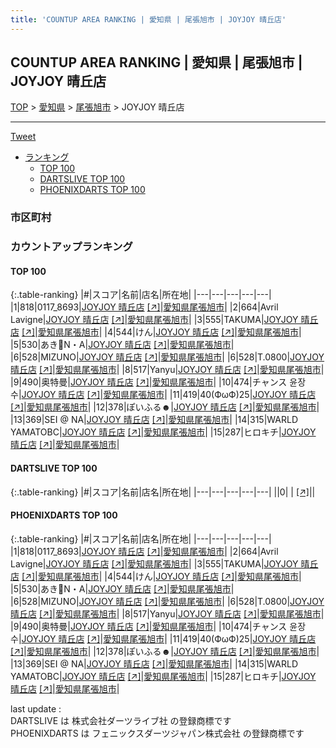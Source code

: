 ```yaml
---
title: 'COUNTUP AREA RANKING | 愛知県 | 尾張旭市 | JOYJOY 晴丘店'
---
```

## COUNTUP AREA RANKING | 愛知県 | 尾張旭市 | JOYJOY 晴丘店

[TOP](/darts/rank/) > [愛知県](/darts/rank/愛知県/) > [尾張旭市](/darts/rank/愛知県/尾張旭市/) > JOYJOY 晴丘店

___

<a href="https://twitter.com/share?ref_src=twsrc%5Etfw" data-text="COUNTUP AREA RANKING | 愛知県尾張旭市JOYJOY 晴丘店" class="twitter-share-button" data-hashtags="DARTSLIVE,PHOENIXDARTS,darts,ダーツ" data-show-count="false">Tweet</a>

* [ランキング](#カウントアップランキング)
    * [TOP 100](#top-100)
    * [DARTSLIVE TOP 100](#dartslive-top-100)
    * [PHOENIXDARTS TOP 100](#phoenixdarts-top-100)

### 市区町村

<ul>

</ul>

### カウントアップランキング

#### TOP 100



{:.table-ranking}
|#|スコア|名前|店名|所在地|
|---|---|---|---|---|
|1|818|<span class="rank-name-pd">0117_8693</span>|<a href="/darts/rank/shops/8108.html">JOYJOY 晴丘店</a> <a href="https://vs.phoenixdarts.com/jp/shop/shopDetailInfo/s_8108?s_seq=8108">[↗]</a>|<a href="/darts/rank/愛知県/尾張旭市">愛知県尾張旭市</a>|
|2|664|<span class="rank-name-pd">Avril Lavigne</span>|<a href="/darts/rank/shops/8108.html">JOYJOY 晴丘店</a> <a href="https://vs.phoenixdarts.com/jp/shop/shopDetailInfo/s_8108?s_seq=8108">[↗]</a>|<a href="/darts/rank/愛知県/尾張旭市">愛知県尾張旭市</a>|
|3|555|<span class="rank-name-pd">TAKUMA</span>|<a href="/darts/rank/shops/8108.html">JOYJOY 晴丘店</a> <a href="https://vs.phoenixdarts.com/jp/shop/shopDetailInfo/s_8108?s_seq=8108">[↗]</a>|<a href="/darts/rank/愛知県/尾張旭市">愛知県尾張旭市</a>|
|4|544|<span class="rank-name-pd">けん</span>|<a href="/darts/rank/shops/8108.html">JOYJOY 晴丘店</a> <a href="https://vs.phoenixdarts.com/jp/shop/shopDetailInfo/s_8108?s_seq=8108">[↗]</a>|<a href="/darts/rank/愛知県/尾張旭市">愛知県尾張旭市</a>|
|5|530|<span class="rank-name-pd">あき🎯N・A</span>|<a href="/darts/rank/shops/8108.html">JOYJOY 晴丘店</a> <a href="https://vs.phoenixdarts.com/jp/shop/shopDetailInfo/s_8108?s_seq=8108">[↗]</a>|<a href="/darts/rank/愛知県/尾張旭市">愛知県尾張旭市</a>|
|6|528|<span class="rank-name-pd">MIZUNO</span>|<a href="/darts/rank/shops/8108.html">JOYJOY 晴丘店</a> <a href="https://vs.phoenixdarts.com/jp/shop/shopDetailInfo/s_8108?s_seq=8108">[↗]</a>|<a href="/darts/rank/愛知県/尾張旭市">愛知県尾張旭市</a>|
|6|528|<span class="rank-name-pd">T.0800</span>|<a href="/darts/rank/shops/8108.html">JOYJOY 晴丘店</a> <a href="https://vs.phoenixdarts.com/jp/shop/shopDetailInfo/s_8108?s_seq=8108">[↗]</a>|<a href="/darts/rank/愛知県/尾張旭市">愛知県尾張旭市</a>|
|8|517|<span class="rank-name-pd">Yanyu</span>|<a href="/darts/rank/shops/8108.html">JOYJOY 晴丘店</a> <a href="https://vs.phoenixdarts.com/jp/shop/shopDetailInfo/s_8108?s_seq=8108">[↗]</a>|<a href="/darts/rank/愛知県/尾張旭市">愛知県尾張旭市</a>|
|9|490|<span class="rank-name-pd">奥特曼</span>|<a href="/darts/rank/shops/8108.html">JOYJOY 晴丘店</a> <a href="https://vs.phoenixdarts.com/jp/shop/shopDetailInfo/s_8108?s_seq=8108">[↗]</a>|<a href="/darts/rank/愛知県/尾張旭市">愛知県尾張旭市</a>|
|10|474|<span class="rank-name-pd">チャンス 윤장수</span>|<a href="/darts/rank/shops/8108.html">JOYJOY 晴丘店</a> <a href="https://vs.phoenixdarts.com/jp/shop/shopDetailInfo/s_8108?s_seq=8108">[↗]</a>|<a href="/darts/rank/愛知県/尾張旭市">愛知県尾張旭市</a>|
|11|419|<span class="rank-name-pd">40(ФωФ)25</span>|<a href="/darts/rank/shops/8108.html">JOYJOY 晴丘店</a> <a href="https://vs.phoenixdarts.com/jp/shop/shopDetailInfo/s_8108?s_seq=8108">[↗]</a>|<a href="/darts/rank/愛知県/尾張旭市">愛知県尾張旭市</a>|
|12|378|<span class="rank-name-pd">ぽいふる☻</span>|<a href="/darts/rank/shops/8108.html">JOYJOY 晴丘店</a> <a href="https://vs.phoenixdarts.com/jp/shop/shopDetailInfo/s_8108?s_seq=8108">[↗]</a>|<a href="/darts/rank/愛知県/尾張旭市">愛知県尾張旭市</a>|
|13|369|<span class="rank-name-pd">SEI @ NA</span>|<a href="/darts/rank/shops/8108.html">JOYJOY 晴丘店</a> <a href="https://vs.phoenixdarts.com/jp/shop/shopDetailInfo/s_8108?s_seq=8108">[↗]</a>|<a href="/darts/rank/愛知県/尾張旭市">愛知県尾張旭市</a>|
|14|315|<span class="rank-name-pd">WARLD YAMATOBC</span>|<a href="/darts/rank/shops/8108.html">JOYJOY 晴丘店</a> <a href="https://vs.phoenixdarts.com/jp/shop/shopDetailInfo/s_8108?s_seq=8108">[↗]</a>|<a href="/darts/rank/愛知県/尾張旭市">愛知県尾張旭市</a>|
|15|287|<span class="rank-name-pd">ヒロキチ</span>|<a href="/darts/rank/shops/8108.html">JOYJOY 晴丘店</a> <a href="https://vs.phoenixdarts.com/jp/shop/shopDetailInfo/s_8108?s_seq=8108">[↗]</a>|<a href="/darts/rank/愛知県/尾張旭市">愛知県尾張旭市</a>|


#### DARTSLIVE TOP 100



{:.table-ranking}
|#|スコア|名前|店名|所在地|
|---|---|---|---|---|
||0|<span class="rank-name-dl"> </span>|<a href="/darts/rank/shops/.html"></a> <a href="">[↗]</a>|<a href="/darts/rank//"></a>|


#### PHOENIXDARTS TOP 100



{:.table-ranking}
|#|スコア|名前|店名|所在地|
|---|---|---|---|---|
|1|818|<span class="rank-name-pd">0117_8693</span>|<a href="/darts/rank/shops/8108.html">JOYJOY 晴丘店</a> <a href="https://vs.phoenixdarts.com/jp/shop/shopDetailInfo/s_8108?s_seq=8108">[↗]</a>|<a href="/darts/rank/愛知県/尾張旭市">愛知県尾張旭市</a>|
|2|664|<span class="rank-name-pd">Avril Lavigne</span>|<a href="/darts/rank/shops/8108.html">JOYJOY 晴丘店</a> <a href="https://vs.phoenixdarts.com/jp/shop/shopDetailInfo/s_8108?s_seq=8108">[↗]</a>|<a href="/darts/rank/愛知県/尾張旭市">愛知県尾張旭市</a>|
|3|555|<span class="rank-name-pd">TAKUMA</span>|<a href="/darts/rank/shops/8108.html">JOYJOY 晴丘店</a> <a href="https://vs.phoenixdarts.com/jp/shop/shopDetailInfo/s_8108?s_seq=8108">[↗]</a>|<a href="/darts/rank/愛知県/尾張旭市">愛知県尾張旭市</a>|
|4|544|<span class="rank-name-pd">けん</span>|<a href="/darts/rank/shops/8108.html">JOYJOY 晴丘店</a> <a href="https://vs.phoenixdarts.com/jp/shop/shopDetailInfo/s_8108?s_seq=8108">[↗]</a>|<a href="/darts/rank/愛知県/尾張旭市">愛知県尾張旭市</a>|
|5|530|<span class="rank-name-pd">あき🎯N・A</span>|<a href="/darts/rank/shops/8108.html">JOYJOY 晴丘店</a> <a href="https://vs.phoenixdarts.com/jp/shop/shopDetailInfo/s_8108?s_seq=8108">[↗]</a>|<a href="/darts/rank/愛知県/尾張旭市">愛知県尾張旭市</a>|
|6|528|<span class="rank-name-pd">MIZUNO</span>|<a href="/darts/rank/shops/8108.html">JOYJOY 晴丘店</a> <a href="https://vs.phoenixdarts.com/jp/shop/shopDetailInfo/s_8108?s_seq=8108">[↗]</a>|<a href="/darts/rank/愛知県/尾張旭市">愛知県尾張旭市</a>|
|6|528|<span class="rank-name-pd">T.0800</span>|<a href="/darts/rank/shops/8108.html">JOYJOY 晴丘店</a> <a href="https://vs.phoenixdarts.com/jp/shop/shopDetailInfo/s_8108?s_seq=8108">[↗]</a>|<a href="/darts/rank/愛知県/尾張旭市">愛知県尾張旭市</a>|
|8|517|<span class="rank-name-pd">Yanyu</span>|<a href="/darts/rank/shops/8108.html">JOYJOY 晴丘店</a> <a href="https://vs.phoenixdarts.com/jp/shop/shopDetailInfo/s_8108?s_seq=8108">[↗]</a>|<a href="/darts/rank/愛知県/尾張旭市">愛知県尾張旭市</a>|
|9|490|<span class="rank-name-pd">奥特曼</span>|<a href="/darts/rank/shops/8108.html">JOYJOY 晴丘店</a> <a href="https://vs.phoenixdarts.com/jp/shop/shopDetailInfo/s_8108?s_seq=8108">[↗]</a>|<a href="/darts/rank/愛知県/尾張旭市">愛知県尾張旭市</a>|
|10|474|<span class="rank-name-pd">チャンス 윤장수</span>|<a href="/darts/rank/shops/8108.html">JOYJOY 晴丘店</a> <a href="https://vs.phoenixdarts.com/jp/shop/shopDetailInfo/s_8108?s_seq=8108">[↗]</a>|<a href="/darts/rank/愛知県/尾張旭市">愛知県尾張旭市</a>|
|11|419|<span class="rank-name-pd">40(ФωФ)25</span>|<a href="/darts/rank/shops/8108.html">JOYJOY 晴丘店</a> <a href="https://vs.phoenixdarts.com/jp/shop/shopDetailInfo/s_8108?s_seq=8108">[↗]</a>|<a href="/darts/rank/愛知県/尾張旭市">愛知県尾張旭市</a>|
|12|378|<span class="rank-name-pd">ぽいふる☻</span>|<a href="/darts/rank/shops/8108.html">JOYJOY 晴丘店</a> <a href="https://vs.phoenixdarts.com/jp/shop/shopDetailInfo/s_8108?s_seq=8108">[↗]</a>|<a href="/darts/rank/愛知県/尾張旭市">愛知県尾張旭市</a>|
|13|369|<span class="rank-name-pd">SEI @ NA</span>|<a href="/darts/rank/shops/8108.html">JOYJOY 晴丘店</a> <a href="https://vs.phoenixdarts.com/jp/shop/shopDetailInfo/s_8108?s_seq=8108">[↗]</a>|<a href="/darts/rank/愛知県/尾張旭市">愛知県尾張旭市</a>|
|14|315|<span class="rank-name-pd">WARLD YAMATOBC</span>|<a href="/darts/rank/shops/8108.html">JOYJOY 晴丘店</a> <a href="https://vs.phoenixdarts.com/jp/shop/shopDetailInfo/s_8108?s_seq=8108">[↗]</a>|<a href="/darts/rank/愛知県/尾張旭市">愛知県尾張旭市</a>|
|15|287|<span class="rank-name-pd">ヒロキチ</span>|<a href="/darts/rank/shops/8108.html">JOYJOY 晴丘店</a> <a href="https://vs.phoenixdarts.com/jp/shop/shopDetailInfo/s_8108?s_seq=8108">[↗]</a>|<a href="/darts/rank/愛知県/尾張旭市">愛知県尾張旭市</a>|


<div class="footer border-top border-gray-light mt-5 pt-3 text-right text-gray">
    last update : <span style="font-weight: italic" id="foot_last_modified"></span><br />
    DARTSLIVE は 株式会社ダーツライブ社 の登録商標です<br />
    PHOENIXDARTS は フェニックスダーツジャパン株式会社 の登録商標です<br />
</div>

<script src="https://cdnjs.cloudflare.com/ajax/libs/jquery.tablesorter/2.31.3/js/jquery.tablesorter.min.js" integrity="sha512-qzgd5cYSZcosqpzpn7zF2ZId8f/8CHmFKZ8j7mU4OUXTNRd5g+ZHBPsgKEwoqxCtdQvExE5LprwwPAgoicguNg==" crossorigin="anonymous" referrerpolicy="no-referrer"></script>
<link rel="stylesheet" href="https://cdnjs.cloudflare.com/ajax/libs/jquery.tablesorter/2.31.3/css/theme.default.min.css" integrity="sha512-wghhOJkjQX0Lh3NSWvNKeZ0ZpNn+SPVXX1Qyc9OCaogADktxrBiBdKGDoqVUOyhStvMBmJQ8ZdMHiR3wuEq8+w==" crossorigin="anonymous" referrerpolicy="no-referrer" />
<script>
$(function() {
    $(".table-ranking").tablesorter({sortList:[[0, 0]]});
    $("#foot_last_modified").text(formatDate(new Date(document.lastModified), 'yyyy-MM-dd HH:mm:ss'));
});
</script>

<script async src="https://platform.twitter.com/widgets.js" charset="utf-8"></script>